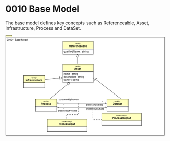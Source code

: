 <!-- SPDX-License-Identifier: Apache-2.0 -->

# 0010 Base Model

The base model defines key concepts such as Referenceable, Asset,
Infrastructure, Process and DataSet.

![UML](0010-Base-Model.png)